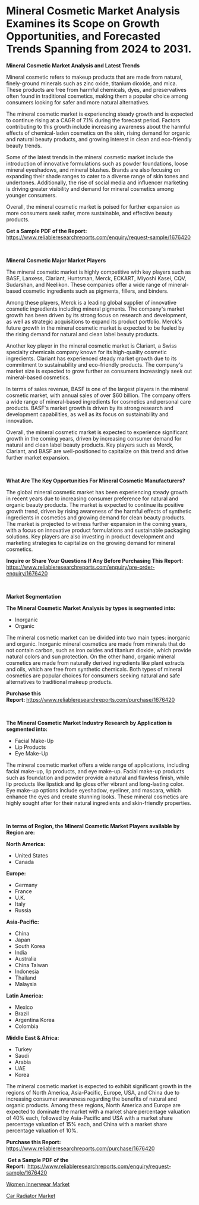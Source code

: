 <p><h1>Mineral Cosmetic Market Analysis Examines its Scope on Growth Opportunities, and Forecasted Trends Spanning from 2024 to 2031.</h1></p><p><strong>Mineral Cosmetic Market Analysis and Latest Trends</strong></p>
<p><p>Mineral cosmetic refers to makeup products that are made from natural, finely-ground minerals such as zinc oxide, titanium dioxide, and mica. These products are free from harmful chemicals, dyes, and preservatives often found in traditional cosmetics, making them a popular choice among consumers looking for safer and more natural alternatives.</p><p>The mineral cosmetic market is experiencing steady growth and is expected to continue rising at a CAGR of 7.1% during the forecast period. Factors contributing to this growth include increasing awareness about the harmful effects of chemical-laden cosmetics on the skin, rising demand for organic and natural beauty products, and growing interest in clean and eco-friendly beauty trends.</p><p>Some of the latest trends in the mineral cosmetic market include the introduction of innovative formulations such as powder foundations, loose mineral eyeshadows, and mineral blushes. Brands are also focusing on expanding their shade ranges to cater to a diverse range of skin tones and undertones. Additionally, the rise of social media and influencer marketing is driving greater visibility and demand for mineral cosmetics among younger consumers.</p><p>Overall, the mineral cosmetic market is poised for further expansion as more consumers seek safer, more sustainable, and effective beauty products.</p></p>
<p><strong>Get a Sample PDF of the Report:&nbsp;</strong> <a href="https://www.reliableresearchreports.com/enquiry/request-sample/1676420">https://www.reliableresearchreports.com/enquiry/request-sample/1676420</a></p>
<p>&nbsp;</p>
<p><strong>Mineral Cosmetic Major Market Players</strong></p>
<p><p>The mineral cosmetic market is highly competitive with key players such as BASF, Lanxess, Clariant, Huntsman, Merck, ECKART, Miyoshi Kasei, CQV, Sudarshan, and Neelikon. These companies offer a wide range of mineral-based cosmetic ingredients such as pigments, fillers, and binders.</p><p>Among these players, Merck is a leading global supplier of innovative cosmetic ingredients including mineral pigments. The company's market growth has been driven by its strong focus on research and development, as well as strategic acquisitions to expand its product portfolio. Merck's future growth in the mineral cosmetic market is expected to be fueled by the rising demand for natural and clean label beauty products.</p><p>Another key player in the mineral cosmetic market is Clariant, a Swiss specialty chemicals company known for its high-quality cosmetic ingredients. Clariant has experienced steady market growth due to its commitment to sustainability and eco-friendly products. The company's market size is expected to grow further as consumers increasingly seek out mineral-based cosmetics.</p><p>In terms of sales revenue, BASF is one of the largest players in the mineral cosmetic market, with annual sales of over $60 billion. The company offers a wide range of mineral-based ingredients for cosmetics and personal care products. BASF's market growth is driven by its strong research and development capabilities, as well as its focus on sustainability and innovation.</p><p>Overall, the mineral cosmetic market is expected to experience significant growth in the coming years, driven by increasing consumer demand for natural and clean label beauty products. Key players such as Merck, Clariant, and BASF are well-positioned to capitalize on this trend and drive further market expansion.</p></p>
<p>&nbsp;</p>
<p><strong>What Are The Key Opportunities For Mineral Cosmetic Manufacturers?</strong></p>
<p><p>The global mineral cosmetic market has been experiencing steady growth in recent years due to increasing consumer preference for natural and organic beauty products. The market is expected to continue its positive growth trend, driven by rising awareness of the harmful effects of synthetic ingredients in cosmetics and growing demand for clean beauty products. The market is projected to witness further expansion in the coming years, with a focus on innovative product formulations and sustainable packaging solutions. Key players are also investing in product development and marketing strategies to capitalize on the growing demand for mineral cosmetics.</p></p>
<p><strong>Inquire or Share Your Questions If Any Before Purchasing This Report:</strong> <a href="https://www.reliableresearchreports.com/enquiry/pre-order-enquiry/1676420">https://www.reliableresearchreports.com/enquiry/pre-order-enquiry/1676420</a></p>
<p>&nbsp;</p>
<p><strong>Market Segmentation</strong></p>
<p><strong>The Mineral Cosmetic Market Analysis by types is segmented into:</strong></p>
<p><ul><li>Inorganic</li><li>Organic</li></ul></p>
<p><p>The mineral cosmetic market can be divided into two main types: inorganic and organic. Inorganic mineral cosmetics are made from minerals that do not contain carbon, such as iron oxides and titanium dioxide, which provide natural colors and sun protection. On the other hand, organic mineral cosmetics are made from naturally derived ingredients like plant extracts and oils, which are free from synthetic chemicals. Both types of mineral cosmetics are popular choices for consumers seeking natural and safe alternatives to traditional makeup products.</p></p>
<p><strong>Purchase this Report:&nbsp;</strong><a href="https://www.reliableresearchreports.com/purchase/1676420">https://www.reliableresearchreports.com/purchase/1676420</a></p>
<p>&nbsp;</p>
<p><strong>The Mineral Cosmetic Market Industry Research by Application is segmented into:</strong></p>
<p><ul><li>Facial Make-Up</li><li>Lip Products</li><li>Eye Make-Up</li></ul></p>
<p><p>The mineral cosmetic market offers a wide range of applications, including facial make-up, lip products, and eye make-up. Facial make-up products such as foundation and powder provide a natural and flawless finish, while lip products like lipstick and lip gloss offer vibrant and long-lasting color. Eye make-up options include eyeshadow, eyeliner, and mascara, which enhance the eyes and create stunning looks. These mineral cosmetics are highly sought after for their natural ingredients and skin-friendly properties.</p></p>
<p>&nbsp;</p>
<p><strong>In terms of Region, the Mineral Cosmetic Market Players available by Region are:</strong></p>
<p>
    <p> <strong> North America: </strong>
        <ul>
            <li>United States</li>
            <li>Canada</li>
        </ul>
        </p> 
    <p> <strong> Europe: </strong>
        <ul>
            <li>Germany</li>
            <li>France</li>
            <li>U.K.</li>
            <li>Italy</li>
            <li>Russia</li>
        </ul>
        </p> 
    <p> <strong> Asia-Pacific: </strong>
        <ul>
            <li>China</li>
            <li>Japan</li>
            <li>South Korea</li>
            <li>India</li>
            <li>Australia</li>
            <li>China Taiwan</li>
            <li>Indonesia</li>
            <li>Thailand</li>
            <li>Malaysia</li>
        </ul>
        </p> 
    <p> <strong> Latin America: </strong>
        <ul>
            <li>Mexico</li>
            <li>Brazil</li>
            <li>Argentina Korea</li>
            <li>Colombia</li>
        </ul>
        </p> 
    <p> <strong> Middle East & Africa: </strong>
        <ul>
            <li>Turkey</li>
            <li>Saudi</li>
            <li>Arabia</li>
            <li>UAE</li>
            <li>Korea</li>
        </ul>
    </p>
    </p>
<p><p>The mineral cosmetic market is expected to exhibit significant growth in the regions of North America, Asia-Pacific, Europe, USA, and China due to increasing consumer awareness regarding the benefits of natural and organic products. Among these regions, North America and Europe are expected to dominate the market with a market share percentage valuation of 40% each, followed by Asia-Pacific and USA with a market share percentage valuation of 15% each, and China with a market share percentage valuation of 10%.</p></p>
<p><strong>Purchase this Report: </strong><a href="https://www.reliableresearchreports.com/purchase/1676420">https://www.reliableresearchreports.com/purchase/1676420</a></p>
<p>&nbsp;<strong>Get a Sample PDF of the Report:&nbsp;&nbsp;</strong><a href="https://www.reliableresearchreports.com/enquiry/request-sample/1676420">https://www.reliableresearchreports.com/enquiry/request-sample/1676420</a></p>
<p><strong></strong></p>
<p><p><a href="https://github.com/ruddyyedelwadw/Market-Research-Report-List-1/blob/main/women-innerwear-market.md">Women Innerwear Market</a></p><p><a href="https://chivalrous-flock-a86.notion.site/Car-Radiator-Market-Size-Growth-Outlook-from-2024-to-2031-projecting-at-Market-s-Trends-Analysis-b-c25230fda0ed49ca9c73f4e84b7adc65">Car Radiator Market</a></p></p>